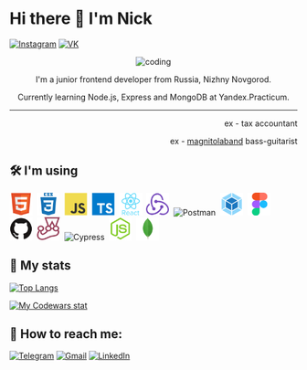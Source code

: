 # Hi there 👋 I'm Nick 
[![Instagram](https://img.shields.io/badge/Instagram-C71585?style=for-the-badge&logo=instagram&logoColor=white)](https://www.instagram.com/nmsosin/)
[![VK](https://img.shields.io/badge/VKontakte-0077FF?style=for-the-badge&logo=vk&logoColor=white)](https://vk.com/nmsosin)


<div align="center">
  <img src="https://media.tenor.com/DimzPZMypFcAAAAd/laptop.gif" alt="coding" width="150" />
  <p>
    I'm a junior frontend developer from Russia, Nizhny Novgorod.
  </p>
  <p>
    Currently learning Node.js, Express and MongoDB at Yandex.Practicum.
  </p>
</div>

___

  <p align="end" textcolor="grey">
    ex - tax accountant
  </p>
  <p align="end" textcolor="grey">
    ex - <a href="https://music.yandex.ru/artist/4793518" target="_blank">magnitolaband</a> bass-guitarist
  </p>


## 🛠️ I'm using

<p>
  <img src="https://github.com/devicons/devicon/blob/master/icons/html5/html5-original.svg" title="HTML5" alt="HTML" width="40" height="40"/>&nbsp;
  <img src="https://github.com/devicons/devicon/blob/master/icons/css3/css3-plain-wordmark.svg"  title="CSS3" alt="CSS" width="40" height="40"/>&nbsp;
  <img src="https://github.com/devicons/devicon/blob/master/icons/javascript/javascript-original.svg" title="JavaScript" alt="JavaScript" width="40" height="40"/>&nbsp;
  <img src="https://github.com/devicons/devicon/blob/master/icons/typescript/typescript-original.svg" title="TypeScript" alt="TypeScript " width="40" height="40"/>&nbsp;
  <img src="https://github.com/devicons/devicon/blob/master/icons/react/react-original-wordmark.svg" title="React" alt="React" width="40" height="40"/>&nbsp;
  <img src="https://github.com/devicons/devicon/blob/master/icons/redux/redux-original.svg" title="Redux" alt="Redux " width="40" height="40"/>&nbsp;
  <img src="https://www.vectorlogo.zone/logos/getpostman/getpostman-icon.svg" title="Postman"  alt="Postman" width="40" height="40"/>&nbsp;
  <img src="https://github.com/devicons/devicon/blob/master/icons/webpack/webpack-original.svg" title="Webpack" alt="Webpack " width="40" height="40"/>&nbsp;
  <img src="https://github.com/devicons/devicon/blob/master/icons/figma/figma-original.svg" title="Figma" alt="Figma " width="40" height="40"/>&nbsp;
  <img src="https://github.com/devicons/devicon/blob/master/icons/github/github-original.svg" title="GitHub" alt="GitHub " width="40" height="40"/>&nbsp;
  <img src="https://github.com/devicons/devicon/blob/master/icons/jest/jest-plain.svg" title="Jest" alt="Jest " width="40" height="40"/>&nbsp;
  <img src="https://assets-global.website-files.com/5f10ed4b2ae6bc09c03f5d7a/6496d5aec6b765c592844519_Cypress_Logomark_Dark-Color.png" title="Cypress" alt="Cypress " width="40" height="40"/>&nbsp;
  <img src="https://github.com/devicons/devicon/blob/master/icons/nodejs/nodejs-original.svg" title="Nodejs" alt="Nodejs " width="40" height="40"/>&nbsp;
  <img src="https://github.com/devicons/devicon/blob/master/icons/mongodb/mongodb-original.svg" title="mongoDB" alt="mongoDB " width="40" height="40"/>&nbsp;
</p>


## 🚀 My stats

<!-- [![GitHub Streak](https://github-readme-streak-stats.herokuapp.com?user=nmsosin)](https://git.io/streak-stats) -->
[![Top Langs](https://github-readme-stats.vercel.app/api/top-langs/?username=nmsosin&layout=compact&theme=vision-friendly-dark)](https://github.com/nmsosin/github-readme-stats)

[![My Codewars stat](https://www.codewars.com/users/nmsosin/badges/large)](https://www.codewars.com/users/nmsosin)

## 💬 How to reach me:

[![Telegram](https://img.shields.io/badge/Telegram-2CA5E0?style=for-the-badge&logo=telegram&logoColor=white)](https://t.me/nmsosin)
[![Gmail](https://img.shields.io/badge/Gmail-D14836?style=for-the-badge&logo=gmail&logoColor=white)](mailto:nmsosin@gmail.com)
[![LinkedIn](https://img.shields.io/badge/linkedin-%230077B5.svg?style=for-the-badge&logo=linkedin&logoColor=white)](https://www.linkedin.com/in/nikolay-sosin-758a17254/)
